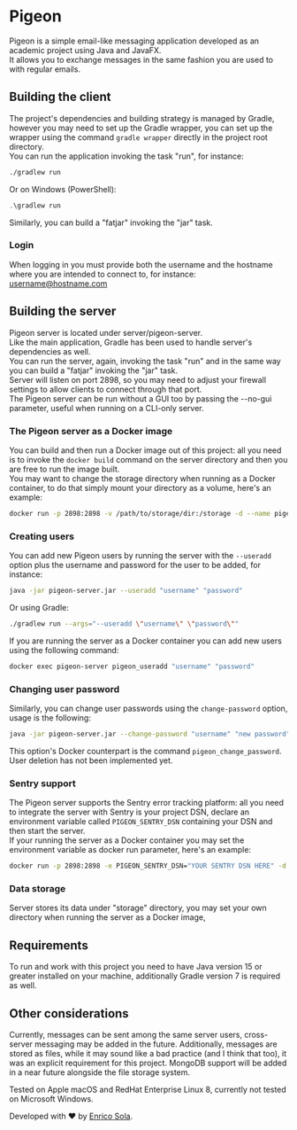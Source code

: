 # Pigeon

Pigeon is a simple email-like messaging application developed as an academic project using Java and JavaFX.<br />
It allows you to exchange messages in the same fashion you are used to with regular emails.

## Building the client

The project's dependencies and building strategy is managed by Gradle, however you may need to set up the Gradle wrapper, you can set up the wrapper using the command `gradle wrapper` directly in the project root directory.<br />
You can run the application invoking the task "run", for instance:

```bash
./gradlew run
```

Or on Windows (PowerShell):

```powershell
.\gradlew run
```

Similarly, you can build a "fatjar" invoking the "jar" task.

### Login

When logging in you must provide both the username and the hostname where you are intended to connect to, for instance: username@hostname.com

## Building the server

Pigeon server is located under server/pigeon-server.<br />
Like the main application, Gradle has been used to handle server's dependencies as well.<br />
You can run the server, again, invoking the task "run" and in the same way you can build a "fatjar" invoking the "jar" task.<br />
Server will listen on port 2898, so you may need to adjust your firewall settings to allow clients to connect through that port.<br />
The Pigeon server can be run without a GUI too by passing the --no-gui parameter, useful when running on a CLI-only server.

### The Pigeon server as a Docker image
You can build and then run a Docker image out of this project: all you need is to invoke the `docker build` command on the server directory and then you are free to run the image built. <br />
You may want to change the storage directory when running as a Docker container, to do that simply mount your directory as a volume, here's an example:

```bash
docker run -p 2898:2898 -v /path/to/storage/dir:/storage -d --name pigeon-server enricosola/pigeon-server:latest
```

### Creating users
You can add new Pigeon users by running the server with the `--useradd` option plus the username and password for the user to be added, for instance:

```bash
java -jar pigeon-server.jar --useradd "username" "password"
```

Or using Gradle:

```bash
./gradlew run --args="--useradd \"username\" \"password\""
```

If you are running the server as a Docker container you can add new users using the following command:

```bash
docker exec pigeon-server pigeon_useradd "username" "password"
````

### Changing user password

Similarly, you can change user passwords using the `change-password` option, usage is the following:

```bash
java -jar pigeon-server.jar --change-password "username" "new password"
```

This option's Docker counterpart is the command `pigeon_change_password`.<br />
User deletion has not been implemented yet.

### Sentry support
The Pigeon server supports the Sentry error tracking platform: all you need to integrate the server with Sentry is your project DSN, declare an environment variable called `PIGEON_SENTRY_DSN` containing your DSN and then start the server.<br />
If your running the server as a Docker container you may set the environment variable as docker run parameter, here's an example:

```bash
docker run -p 2898:2898 -e PIGEON_SENTRY_DSN="YOUR SENTRY DSN HERE" -d --name pigeon-server enricosola/pigeon-server:latest
```

### Data storage

Server stores its data under "storage" directory, you may set your own directory when running the server as a Docker image,

## Requirements

To run and work with this project you need to have Java version 15 or greater installed on your machine, additionally Gradle version 7 is required as well.

## Other considerations

Currently, messages can be sent among the same server users, cross-server messaging may be added in the future.
Additionally, messages are stored as files, while it may sound like a bad practice (and I think that too), it was an explicit requirement for this project. MongoDB support will be added in a near future alongside the file storage system.

Tested on Apple macOS and RedHat Enterprise Linux 8, currently not tested on Microsoft Windows.

Developed with ❤️ by [Enrico Sola](https://www.enricosola.com).
